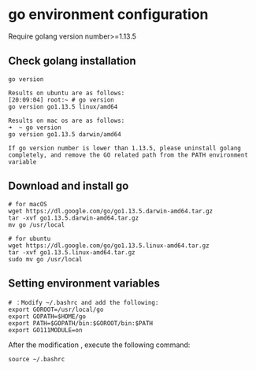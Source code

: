 # go environment configuration
Require golang version number>=1.13.5

## Check golang installation
```shell
go version

Results on ubuntu are as follows:
[20:09:04] root:~ # go version
go version go1.13.5 linux/amd64

Results on mac os are as follows:
➜  ~ go version
go version go1.13.5 darwin/amd64

If go version number is lower than 1.13.5, please uninstall golang completely, and remove the GO related path from the PATH environment variable
```

## Download and install go

```shell
# for macOS
wget https://dl.google.com/go/go1.13.5.darwin-amd64.tar.gz
tar -xvf go1.13.5.darwin-amd64.tar.gz
mv go /usr/local

# for ubuntu
wget https://dl.google.com/go/go1.13.5.linux-amd64.tar.gz
tar -xvf go1.13.5.linux-amd64.tar.gz
sudo mv go /usr/local
```

## Setting environment variables

```shell
# ：Modify ~/.bashrc and add the following:
export GOROOT=/usr/local/go
export GOPATH=$HOME/go
export PATH=$GOPATH/bin:$GOROOT/bin:$PATH
export GO111MODULE=on
```

After the modification , execute the following command:

```shell
source ~/.bashrc
```
